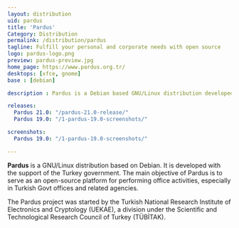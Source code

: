 ```yaml
---
layout: distribution
uid: pardus
title: 'Pardus'
Category: Distribution
permalink: /distribution/pardus
tagline: Fulfill your personal and corporate needs with open source
logo: pardus-logo.png
preview: pardus-preview.jpg
home_page: https://www.pardus.org.tr/
desktops: [xfce, gnome]
base : [debian]

description : Pardus is a Debian based GNU/Linux distribution developed with the help of Turkish Goverment. It is mainly intended to use in government office in Turkey.

releases:
  Pardus 21.0: "/pardus-21.0-release/"
  Pardus 19.0: "/1-pardus-19.0-screenshots/"

screenshots:
  Pardus 19.0: "/1-pardus-19.0-screenshots/"

---
```


**Pardus** is a GNU/Linux distribution based on Debian. It is developed with the support of the Turkey government. The main objective of Pardus is to serve as an open-source platform for performing office activities, especially in Turkish Govt offices and related agencies.

The Pardus project was started by the Turkish National Research Institute of Electronics and Cryptology (UEKAE), a division under the Scientific and Technological Research Council of Turkey (TÜBİTAK).